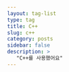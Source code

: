 ```yaml
---
layout: tag-list
type: tag
title: C++
slug: c++
category: posts
sidebar: false
description: >
   "C++를 사용했어요"
---
```

